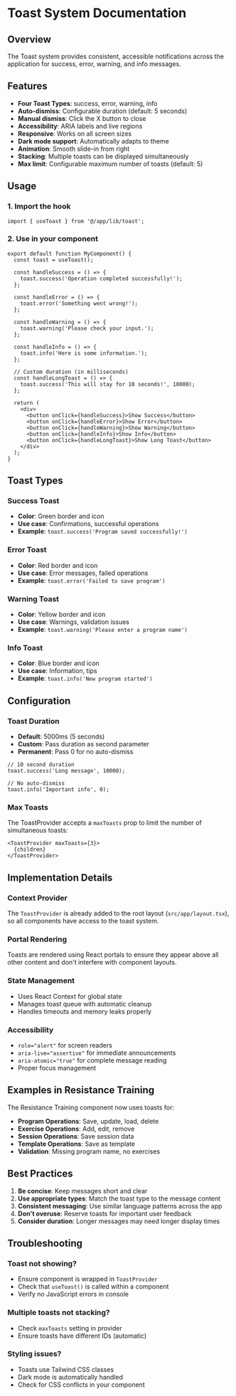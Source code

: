 # Toast System Documentation

## Overview

The Toast system provides consistent, accessible notifications across the application for success, error, warning, and info messages.

## Features

- **Four Toast Types**: success, error, warning, info
- **Auto-dismiss**: Configurable duration (default: 5 seconds)
- **Manual dismiss**: Click the X button to close
- **Accessibility**: ARIA labels and live regions
- **Responsive**: Works on all screen sizes
- **Dark mode support**: Automatically adapts to theme
- **Animation**: Smooth slide-in from right
- **Stacking**: Multiple toasts can be displayed simultaneously
- **Max limit**: Configurable maximum number of toasts (default: 5)

## Usage

### 1. Import the hook

```tsx
import { useToast } from '@/app/lib/toast';
```

### 2. Use in your component

```tsx
export default function MyComponent() {
  const toast = useToast();
  
  const handleSuccess = () => {
    toast.success('Operation completed successfully!');
  };
  
  const handleError = () => {
    toast.error('Something went wrong!');
  };
  
  const handleWarning = () => {
    toast.warning('Please check your input.');
  };
  
  const handleInfo = () => {
    toast.info('Here is some information.');
  };
  
  // Custom duration (in milliseconds)
  const handleLongToast = () => {
    toast.success('This will stay for 10 seconds!', 10000);
  };
  
  return (
    <div>
      <button onClick={handleSuccess}>Show Success</button>
      <button onClick={handleError}>Show Error</button>
      <button onClick={handleWarning}>Show Warning</button>
      <button onClick={handleInfo}>Show Info</button>
      <button onClick={handleLongToast}>Show Long Toast</button>
    </div>
  );
}
```

## Toast Types

### Success Toast
- **Color**: Green border and icon
- **Use case**: Confirmations, successful operations
- **Example**: `toast.success('Program saved successfully!')`

### Error Toast
- **Color**: Red border and icon
- **Use case**: Error messages, failed operations
- **Example**: `toast.error('Failed to save program')`

### Warning Toast
- **Color**: Yellow border and icon
- **Use case**: Warnings, validation issues
- **Example**: `toast.warning('Please enter a program name')`

### Info Toast
- **Color**: Blue border and icon
- **Use case**: Information, tips
- **Example**: `toast.info('New program started')`

## Configuration

### Toast Duration
- **Default**: 5000ms (5 seconds)
- **Custom**: Pass duration as second parameter
- **Permanent**: Pass 0 for no auto-dismiss

```tsx
// 10 second duration
toast.success('Long message', 10000);

// No auto-dismiss
toast.info('Important info', 0);
```

### Max Toasts
The ToastProvider accepts a `maxToasts` prop to limit the number of simultaneous toasts:

```tsx
<ToastProvider maxToasts={3}>
  {children}
</ToastProvider>
```

## Implementation Details

### Context Provider
The `ToastProvider` is already added to the root layout (`src/app/layout.tsx`), so all components have access to the toast system.

### Portal Rendering
Toasts are rendered using React portals to ensure they appear above all other content and don't interfere with component layouts.

### State Management
- Uses React Context for global state
- Manages toast queue with automatic cleanup
- Handles timeouts and memory leaks properly

### Accessibility
- `role="alert"` for screen readers
- `aria-live="assertive"` for immediate announcements
- `aria-atomic="true"` for complete message reading
- Proper focus management

## Examples in Resistance Training

The Resistance Training component now uses toasts for:

- **Program Operations**: Save, update, load, delete
- **Exercise Operations**: Add, edit, remove
- **Session Operations**: Save session data
- **Template Operations**: Save as template
- **Validation**: Missing program name, no exercises

## Best Practices

1. **Be concise**: Keep messages short and clear
2. **Use appropriate types**: Match the toast type to the message content
3. **Consistent messaging**: Use similar language patterns across the app
4. **Don't overuse**: Reserve toasts for important user feedback
5. **Consider duration**: Longer messages may need longer display times

## Troubleshooting

### Toast not showing?
- Ensure component is wrapped in `ToastProvider`
- Check that `useToast()` is called within a component
- Verify no JavaScript errors in console

### Multiple toasts not stacking?
- Check `maxToasts` setting in provider
- Ensure toasts have different IDs (automatic)

### Styling issues?
- Toasts use Tailwind CSS classes
- Dark mode is automatically handled
- Check for CSS conflicts in your component
